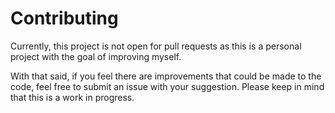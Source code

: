 # Contributing

Currently, this project is not open for pull requests as this is a personal project with the goal of improving myself.

With that said, if you feel there are improvements that could be made to the code, feel free to submit an issue with your suggestion. Please keep in mind that this is a work in progress.

